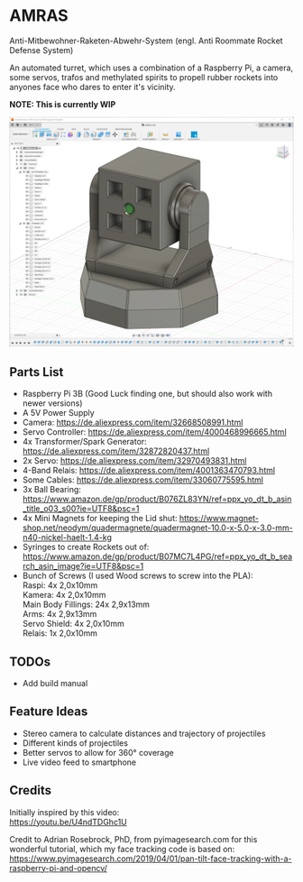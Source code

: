# AMRAS
Anti-Mitbewohner-Raketen-Abwehr-System (engl. Anti Roommate Rocket Defense System)

An automated turret, which uses a combination of a Raspberry Pi, a camera, some servos, trafos and methylated spirits
to propell rubber rockets into anyones face who dares to enter it's vicinity.

**NOTE: This is currently WIP**

![Screencap from the 3D Model in Fusion](./3D%20models/Fusion.png)

## Parts List

 - Raspberry Pi 3B (Good Luck finding one, but should also work with newer versions)  
 - A 5V Power Supply  
 - Camera: https://de.aliexpress.com/item/32668508991.html  
 - Servo Controller: https://de.aliexpress.com/item/4000468996665.html  
 - 4x Transformer/Spark Generator: https://de.aliexpress.com/item/32872820437.html  
 - 2x Servo: https://de.aliexpress.com/item/32970493831.html  
 - 4-Band Relais: https://de.aliexpress.com/item/4001363470793.html  
 - Some Cables: https://de.aliexpress.com/item/33060775595.html  
 - 3x Ball Bearing: https://www.amazon.de/gp/product/B076ZL83YN/ref=ppx_yo_dt_b_asin_title_o03_s00?ie=UTF8&psc=1  
 - 4x Mini Magnets for keeping the Lid shut: https://www.magnet-shop.net/neodym/quadermagnete/quadermagnet-10.0-x-5.0-x-3.0-mm-n40-nickel-haelt-1.4-kg  
 - Syringes to create Rockets out of: https://www.amazon.de/gp/product/B07MC7L4PG/ref=ppx_yo_dt_b_search_asin_image?ie=UTF8&psc=1  
 - Bunch of Screws (I used Wood screws to screw into the PLA):  
Raspi: 4x 2,0x10mm  
Kamera: 4x 2,0x10mm  
Main Body Fillings: 24x 2,9x13mm  
Arms: 4x 2,9x13mm  
Servo Shield: 4x 2,0x10mm  
Relais: 1x 2,0x10mm  

## TODOs

 - Add build manual

## Feature Ideas

 - Stereo camera to calculate distances and trajectory of projectiles
 - Different kinds of projectiles
 - Better servos to allow for 360° coverage
 - Live video feed to smartphone

## Credits

Initially inspired by this video:  
https://youtu.be/U4ndTDGhc1U

Credit to Adrian Rosebrock, PhD, from pyimagesearch.com for this wonderful tutorial, which my face tracking code is based on:  
https://www.pyimagesearch.com/2019/04/01/pan-tilt-face-tracking-with-a-raspberry-pi-and-opencv/
